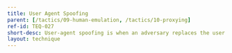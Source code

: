 ```yaml
---
title: User Agent Spoofing
parent: [/tactics/09-human-emulation, /tactics/10-proxying]
ref-id: TEQ-027
short-desc: User-agent spoofing is when an adversary replaces the user agent string that identifies the user's browser with another string. This disguises the adversary's brower and device, allowing them to impersonate other devices.
layout: technique
---
```

